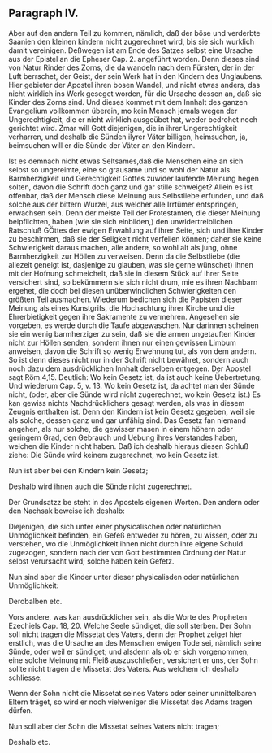<!-- Seite 156 -->
<!-- content-0122.xml -->

Paragraph IV.
-------------

Aber auf den andern Teil zu kommen, nämlich,
daß der böse und verderbte Saanien den kleinen
kindern nicht zugerechnet wird, bis sie sich
wurklich damit vereinigen. Deßwegen ist am Ende
des Satzes selbst eine Ursache aus der Epistel an die
Epheser Cap. 2. angeführt worden. Denn dieses sind
von Natur Rinder des Zorns, die da wandeln nach
dem Fürsten, der in der Luft berrschet, der Geist, der
sein Werk hat in den Kindern des Unglaubens. Hier
gebieter der Apostel ihren bosen Wandel, und nicht etwas
anders, das nicht wirklich ins Werk geseget worden,
für die Ursache dessen an, daß sie Kinder des Zorns
sind. Und dieses kommet mit dem Innhalt des ganzen
Evangelium vollkommen überein, mo kein Mensch jemals
wegen der Ungerechtigkeit, die er nicht wirklich ausgeübet
hat, weder bedrohet noch gerichtet wird. Zmar
will Gott diejenigen, die in ihrer Ungerechtigkeit verharren,
und deshalb die Sünden ilyrer Väter billigen,
heimsuchen, ja, beimsuchen will er die Sünde der Väter
an den Kindern.

Ist es demnach nicht etwas Seltsames,daß die Menschen
eine an sich selbst so ungereimte, eine so grausame
und so wohl der Natur als Barmherzigkeit und Gerechtigkeit
Gottes zuwider laufende Meinung hegen solten,
davon die Schrift doch ganz und gar stille schweiget?
Allein es ist offenbar, daß der Mensch diese Meinung
aus Selbstliebe erfunden, und daß solche aus der
bittern Wurzel, aus welcher alle Irrtümer entspringen,
erwachsen sein. Denn der meiste Teil der Protestanten,
die dieser Meinung beipflichten, haben (wie
sie sich einbilden,) den unwidertreiblichen Ratschluß
GÖttes der ewigen Erwahlung auf ihrer Seite, sich
und ihre Kinder zu beschirmen, daß sie der Seligkeit
nicht verfellen können; daher sie keine Schwierigkeit
daraus machen, alle andere, so wohl alt als jung, ohne<!-- Seite 157 -->
Barmherzigkeit zur Höllen zu verweisen. Denn da die
Selbstliebe (die allezeit geneigt ist, dasjenige zu glauben,
was sie gerne wünschet) ihnen mit der Hofnung
schmeichelt, daß sie in diesem Stück auf ihrer Seite versichert
sind, so bekümmern sie sich nicht drum, mie es ihren
Nachbarn ergehet, die doch bei diesen unüberwindlichen
Schwierigkeiten den größten Teil ausmachen.
Wiederum bedicnen sich die Papisten dieser Meinung
als eines Kunstgrifs, die Hochachtung ihrer Kirche und
die Ehrerbietigkeit gegen ihre Sakramente zu vermehren.
Angesehen sie vorgeben, es werde durch die Taufe
abgewaschen. Nur darinnen scheinen sie ein wenig
barmherziger zu sein, daß sie die armen ungetauften
Kinder nicht zur Höllen senden, sondern ihnen nur einen
gewissen Limbum anweisen, davon die Schrift so
wenig Erwehnung tut, als von dem andern. So ist
denn dieses nicht nur in der Schrift nicht bewähret, sondern
auch noch dazu dem ausdrücklichen Innhalt derselben
entgegen. Der Apostel sagt Röm.4,15. Deutlich:
Wo kein Gesetz ist, da ist auch keine Üebertretung.
Und wiederum Cap. 5, v. 13. Wo kein
Gesetz ist, da achtet man der Sünde nicht, (oder,
aber die Sünde wird nicht zugerechnet, wo kein
Gesetz ist.) Es kan gewiss nichts Nachdrücklichers gesagt
werden, als was in diesem Zeugnis enthalten ist.
Denn den Kindern ist kein Gesetz gegeben, weil sie als
solche, dessen ganz und gar unfähig sind. Das Gesetz
fan niemand angehen, als nur solche, die gewisser masen
in einem höhern oder geringern Grad, den Gebrauch und
Uebung ihres Verstandes haben, welchen die Kinder
nicht haben. Daß ich deshalb hieraus diesen Schluß ziehe:
Die Sünde wird keinem zugerechnet, wo kein
Gesetz ist.

Nun ist aber bei den Kindern kein Gesetz;

Deshalb
 wird ihnen auch die Sünde nicht zugerechnet.<!-- Seite 158 -->

Der Grundsatzz be steht in des Apostels eigenen
Worten. Den andern oder den Nachsak beweise ich
deshalb:

Diejenigen, die sich unter einer physicalischen oder
natürlichen Unmöglichkeit befinden, ein Gefeß entweder
zu hören, zu wissen, oder zu verstehen, wo die Unmöglichkeit
ihnen nicht durch ihre eigene Schuld zugezogen,
sondern nach der von Gott bestimmten Ordnung der
Natur selbst verursacht wird; solche haben kein Gefetz.

Nun sind aber die Kinder unter dieser physicalisden
oder natürlichen Unmöglichkeit:

Derobalben etc.

Vors andere, was kan ausdrücklicher sein, als die
Worte des Propheten Ezechiels Cap. 18, 20. Welche
Seele sündiget, die soll sterben. Der Sohn
soll nicht tragen die Missetat des Vaters, denn
der Prophet zeiget hier erstlich, was die Ursache an des
Menschen ewigen Tode sei, nämlich seine Sünde, oder
weil er sündiget; und alsdenn als ob er sich vorgenommen,
eine solche Meinung mit Fleiß auszuschließen,
versichert er uns, der Sohn sollte nicht tragen die Missetat
des Vaters. Aus welchem ich deshalb schliesse:

Wenn der Sohn nicht die Missetat seines Vaters
oder seiner unınittelbaren Eltern tråget, so wird er noch
vielweniger die Missetat des Adams tragen dürfen.

Nun soll aber der Sohn die Missetat seines Vaters
nicht tragen;

Deshalb
 etc.
